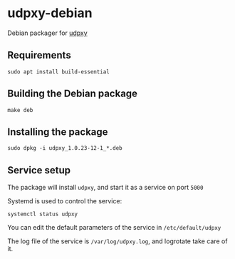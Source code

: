 # udpxy-debian

Debian packager for [udpxy](http://www.udpxy.com/)

## Requirements

    sudo apt install build-essential

## Building the Debian package

    make deb

## Installing the package

    sudo dpkg -i udpxy_1.0.23-12-1_*.deb
    
## Service setup

The package will install `udpxy`, and start it as a service on port `5000`

Systemd is used to control the service:

    systemctl status udpxy

You can edit the default parameters of the service in `/etc/default/udpxy`

The log file of the service is `/var/log/udpxy.log`, and logrotate take care of it.
